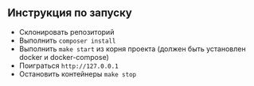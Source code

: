 Инструкция по запуску
---------------------
* Склонировать репозиторий
* Выполнить `composer install`
* Выполнить `make start` из корня проекта (должен быть установлен docker и docker-compose)
* Поиграться `http://127.0.0.1`
* Остановить контейнеры `make stop`
